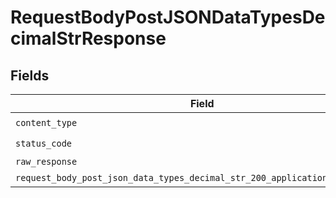 # RequestBodyPostJSONDataTypesDecimalStrResponse


## Fields

| Field                                                                                                                                                     | Type                                                                                                                                                      | Required                                                                                                                                                  | Description                                                                                                                                               |
| --------------------------------------------------------------------------------------------------------------------------------------------------------- | --------------------------------------------------------------------------------------------------------------------------------------------------------- | --------------------------------------------------------------------------------------------------------------------------------------------------------- | --------------------------------------------------------------------------------------------------------------------------------------------------------- |
| `content_type`                                                                                                                                            | *str*                                                                                                                                                     | :heavy_check_mark:                                                                                                                                        | N/A                                                                                                                                                       |
| `status_code`                                                                                                                                             | *int*                                                                                                                                                     | :heavy_check_mark:                                                                                                                                        | N/A                                                                                                                                                       |
| `raw_response`                                                                                                                                            | [requests.Response](https://requests.readthedocs.io/en/latest/api/#requests.Response)                                                                     | :heavy_minus_sign:                                                                                                                                        | N/A                                                                                                                                                       |
| `request_body_post_json_data_types_decimal_str_200_application_json_object`                                                                               | [Optional[RequestBodyPostJSONDataTypesDecimalStr200ApplicationJSON]](../../models/operations/requestbodypostjsondatatypesdecimalstr200applicationjson.md) | :heavy_minus_sign:                                                                                                                                        | OK                                                                                                                                                        |